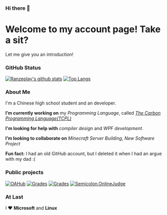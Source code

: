### Hi there 👋

<!--
**Ranzeplay/Ranzeplay** is a ✨ _special_ ✨ repository because its `README.md` (this file) appears on your GitHub profile.

Here are some ideas to get you started:

- 🔭 I’m currently working on ...
- 🌱 I’m currently learning ...
- 👯 I’m looking to collaborate on ...
- 🤔 I’m looking for help with ...
- 💬 Ask me about ...
- 📫 How to reach me: ...
- 😄 Pronouns: ...
- ⚡ Fun fact: ...
-->

# Welcome to my account page! Take a sit?

Let me give you an introduction!

### GitHub Status

[![Ranzeplay's github stats](https://github-readme-stats.vercel.app/api?username=Ranzeplay)](https://github.com/Ranzeplay/github-readme-stats)
[![Top Langs](https://github-readme-stats.vercel.app/api/top-langs/?username=Ranzeplay)](https://github.com/Ranzeplay/github-readme-stats)


### About Me

I'm a Chinese high school student and an developer.

**I’m currently working on** my *Programming Language*, called [*The Carbon Programming Language(TCPL)*](https://github.com/StaplerIO/carbon-lang)

**I'm looking for help with** *compiler design* and *WPF development*.

**I’m looking to collaborate on** *Minecraft Server Building*, *New Software Project*

**Fun fact:** I had an old GitHub account, but I deleted it when I had an argue with my dad :( 


### Public projects

[![OAHub](https://github-readme-stats.vercel.app/api/pin/?username=Ranzeplay&repo=OAHub)](https://github.com/Ranzeplay/OAHub)
[![Grades](https://github-readme-stats.vercel.app/api/pin/?username=Ranzeplay&repo=MinecraftServerShell)](https://github.com/Ranzeplay/MinecraftServerShell)
[![Grades](https://github-readme-stats.vercel.app/api/pin/?username=StaplerIO&repo=Grades.Offline.WPF)](https://github.com/StaplerIO/Grades.Offline.WPF)
[![Semicolon.OnlineJudge](https://github-readme-stats.vercel.app/api/pin/?username=Ranzeplay&repo=Semicolon.OnlineJudge)](https://github.com/Ranzeplay/Semicolon.OnlineJudge)

### At Last
I ❤ **Microsoft** and **Linux**
